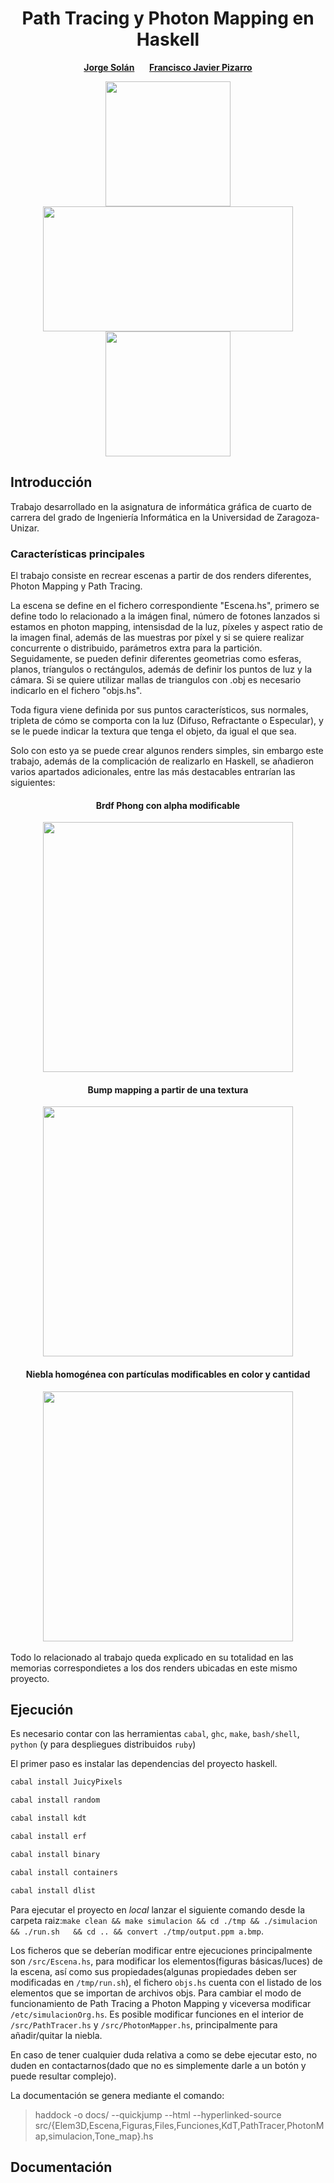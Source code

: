 <h1 align="center"> Path Tracing y Photon Mapping en Haskell </h1>

<p align="center">
    <p align="center">
    <a href="https://github.com/Jorgesolan"><strong>Jorge Solán</strong></a>
    &nbsp;&nbsp;&nbsp;&nbsp;
    <a href="https://github.com/FranciscoJavierPizarro"><strong>Francisco Javier Pizarro</strong></a>
  </p>
</p>

<div align="center">
  <img src="https://github.com/Jorgesolan/grafica/Images/hask.png" width="200" height="200"/>
  <img src="https://github.com/Jorgesolan/grafica/Images/Parrot.jpeg" width="400" height="200"/>
  <img src="https://github.com/Jorgesolan/grafica/Images/phot.jpeg" width="200" height="200"/>
</div>

## Introducción

Trabajo desarrollado en la asignatura de informática gráfica de cuarto de carrera del grado de Ingeniería Informática en la Universidad de Zaragoza-Unizar.

### Características principales

El trabajo consiste en recrear escenas a partir de dos renders diferentes, Photon Mapping y Path Tracing.

La escena se define en el fichero correspondiente "Escena.hs", primero se define todo lo relacionado a la imágen final, número de fotones lanzados si estamos en photon mapping, intensisdad de la luz, píxeles y aspect ratio de la imagen final, además de las muestras por píxel y si se quiere realizar concurrente o distribuido, parámetros extra para la partición. 
Seguidamente, se pueden definir diferentes geometrias como esferas, planos, tríangulos o rectángulos, además de definir los puntos de luz y la cámara. Si se quiere utilizar mallas de triangulos con .obj es necesario indicarlo en el fichero "objs.hs".

Toda figura viene definida por sus puntos característicos, sus normales, tripleta de cómo se comporta con la luz (Difuso, Refractante o Especular), y se le puede indicar la textura que tenga el objeto, da igual el que sea.

Solo con esto ya se puede crear algunos renders simples, sin embargo este trabajo, además de la complicación de realizarlo en Haskell, se añadieron varios apartados adicionales, entre las más destacables entrarían las siguientes:


<div align='center'>
<h4>Brdf Phong con alpha modificable</h4>
  <img src="https://github.com/Jorgesolan/grafica/Images/phong.png" width="400" height="400"/>
  <h4>Bump mapping a partir de una textura</h4>
  <img src="https://github.com/Jorgesolan/grafica/Images/wall.jpeg" width="400" height="400"/>
  <h4>Niebla homogénea con partículas modificables en color y cantidad</h4>
  <img src="https://github.com/Jorgesolan/grafica/Images/niebla.png" width="400" height="400"/>
</div><br>
Todo lo relacionado al trabajo queda explicado en su totalidad en las memorias correspondietes a los dos renders ubicadas en este mismo proyecto.

## Ejecución


Es necesario contar con las herramientas `cabal`, `ghc`, `make`, `bash/shell`, `python` (y para despliegues distribuidos `ruby`)

El primer paso es instalar las dependencias del proyecto haskell.

```bash
cabal install JuicyPixels

cabal install random

cabal install kdt

cabal install erf

cabal install binary

cabal install containers

cabal install dlist
```

Para ejecutar el proyecto en *local* lanzar el siguiente comando desde la carpeta raiz:`make clean && make simulacion && cd ./tmp && ./simulacion  && ./run.sh   && cd .. && convert ./tmp/output.ppm a.bmp`.

Los ficheros que se deberían modificar entre ejecuciones principalmente son `/src/Escena.hs`, para modificar los elementos(figuras básicas/luces) de la escena, así como sus propiedades(algunas propiedades deben ser modificadas en `/tmp/run.sh`), el fichero `objs.hs` cuenta con el listado de los elementos que se importan de archivos objs. Para cambiar el modo de funcionamiento de Path Tracing a Photon Mapping y viceversa modificar `/etc/simulacionOrg.hs`. Es posible modificar funciones en el interior de `/src/PathTracer.hs` y `/src/PhotonMapper.hs`, principalmente para añadir/quitar la niebla.

En caso de tener cualquier duda relativa a como se debe ejecutar esto, no duden en contactarnos(dado que no es simplemente darle a un botón y puede resultar complejo).

La documentación se genera mediante el comando:

>haddock -o docs/ --quickjump --html --hyperlinked-source src/{Elem3D,Escena,Figuras,Files,Funciones,KdT,PathTracer,PhotonMap,simulacion,Tone_map}.hs

<h2 href='https://render-haskell.duckdns.org/'> Documentación